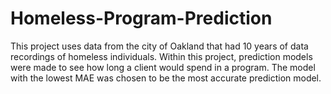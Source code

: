 # Homeless-Program-Prediction
This project uses data from the city of Oakland that had 10 years of data recordings of homeless individuals.  Within this project, prediction models were made to see how long a client would spend in a program. The model with the lowest MAE was chosen to be the most accurate prediction model.  
